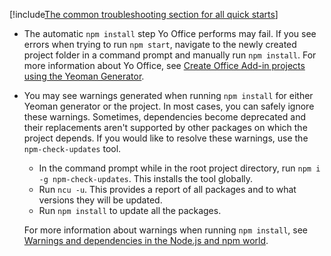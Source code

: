 [!include[The common troubleshooting section for all quick starts](../includes/quickstart-troubleshooting-common.md)]

- The automatic `npm install` step Yo Office performs may fail. If you see errors when trying to run `npm start`, navigate to the newly created project folder in a command prompt and manually run `npm install`. For more information about Yo Office, see [Create Office Add-in projects using the Yeoman Generator](../develop/yeoman-generator-overview.md).
- You may see warnings generated when running `npm install` for either Yeoman generator or the project. In most cases, you can safely ignore these warnings. Sometimes, dependencies become deprecated and their replacements aren't supported by other packages on which the project depends. If you would like to resolve these warnings, use the `npm-check-updates` tool.
  - In the command prompt while in the root project directory, run `npm i -g npm-check-updates`. This installs the tool globally.
  - Run `ncu -u`. This provides a report of all packages and to what versions they will be updated.
  - Run `npm install` to update all the packages.
  
   For more information about warnings when running `npm install`, see [Warnings and dependencies in the Node.js and npm world](../overview/npm-warnings-advice.md).
